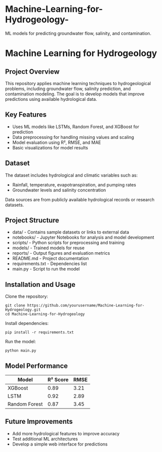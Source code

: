 # Machine-Learning-for-Hydrogeology-
ML models for predicting groundwater flow, salinity, and contamination.
# Machine Learning for Hydrogeology

## Project Overview
This repository applies machine learning techniques to hydrogeological problems, including groundwater flow, salinity prediction, and contamination modeling. The goal is to develop models that improve predictions using available hydrological data.

## Key Features
- Uses ML models like LSTMs, Random Forest, and XGBoost for prediction
- Data preprocessing for handling missing values and scaling
- Model evaluation using R², RMSE, and MAE
- Basic visualizations for model results

## Dataset
The dataset includes hydrological and climatic variables such as:
- Rainfall, temperature, evapotranspiration, and pumping rates
- Groundwater levels and salinity concentration

Data sources are from publicly available hydrological records or research datasets.

## Project Structure
- data/ - Contains sample datasets or links to external data
- notebooks/ - Jupyter Notebooks for analysis and model development
- scripts/ - Python scripts for preprocessing and training
- models/ - Trained models for reuse
- reports/ - Output figures and evaluation metrics
- README.md - Project documentation
- requirements.txt - Dependencies list
- main.py - Script to run the model

## Installation and Usage
Clone the repository:
```
git clone https://github.com/yourusername/Machine-Learning-for-Hydrogeology.git
cd Machine-Learning-for-Hydrogeology
```

Install dependencies:
```
pip install -r requirements.txt
```

Run the model:
```
python main.py
```

## Model Performance
| Model | R² Score | RMSE |
|--------|---------|------|
| XGBoost | 0.89 | 3.21 |
| LSTM | 0.92 | 2.89 |
| Random Forest | 0.87 | 3.45 |

## Future Improvements
- Add more hydrological features to improve accuracy
- Test additional ML architectures
- Develop a simple web interface for predictions

